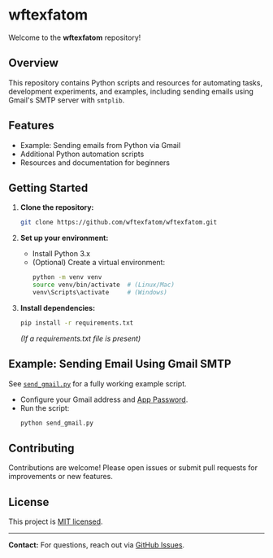 # wftexfatom

Welcome to the **wftexfatom** repository!

## Overview

This repository contains Python scripts and resources for automating tasks, development experiments, and examples, including sending emails using Gmail's SMTP server with `smtplib`.

## Features

- Example: Sending emails from Python via Gmail
- Additional Python automation scripts
- Resources and documentation for beginners

## Getting Started

1. **Clone the repository:**
   ```bash
   git clone https://github.com/wftexfatom/wftexfatom.git
   ```

2. **Set up your environment:**
   - Install Python 3.x
   - (Optional) Create a virtual environment:
     ```bash
     python -m venv venv
     source venv/bin/activate  # (Linux/Mac)
     venv\Scripts\activate     # (Windows)
     ```

3. **Install dependencies:**
   ```bash
   pip install -r requirements.txt
   ```
   *(If a requirements.txt file is present)*

## Example: Sending Email Using Gmail SMTP

See [`send_gmail.py`](send_gmail.py) for a fully working example script.
- Configure your Gmail address and [App Password](https://support.google.com/accounts/answer/185833?hl=en).
- Run the script:
  ```bash
  python send_gmail.py
  ```

## Contributing

Contributions are welcome! Please open issues or submit pull requests for improvements or new features.

## License

This project is [MIT licensed](LICENSE).

---
**Contact:** For questions, reach out via [GitHub Issues](https://github.com/wftexfatom/wftexfatom/issues).

